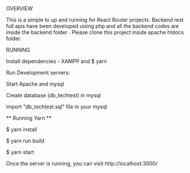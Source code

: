 OVERVIEW

This is a simple  to up and running for React Router projects.
Backend rest full apis have been developed uising php and all the backend codes are inside the backend folder .
Please clone this project inside apache htdocs folder.  


RUNNING

Install dependencies - XAMPP and $ yarn 

Run Development servers:

Start  Apache and  mysql

Create database (db_techtest) in mysql 

import "db_techtest.sql" file in your mysql

** Running Yarn **

$ yarn install

$ yarn run build

$ yarn start

Once the server is running, you can visit http://localhost:3000/
